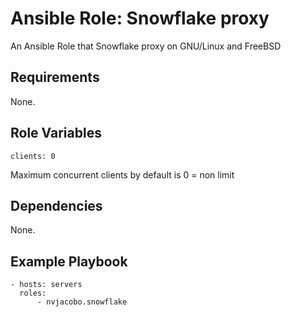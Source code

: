 Ansible Role: Snowflake proxy
=========

An Ansible Role that Snowflake proxy on GNU/Linux and FreeBSD

Requirements
------------

None.

Role Variables
----------------

    clients: 0

Maximum concurrent clients by default is 0 = non limit

Dependencies
------------

None.

Example Playbook
----------------

    - hosts: servers
      roles:
          - nvjacobo.snowflake
